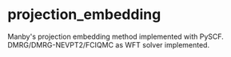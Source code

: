 # projection_embedding
Manby's projection embedding method implemented with PySCF. DMRG/DMRG-NEVPT2/FCIQMC as WFT solver implemented. 
